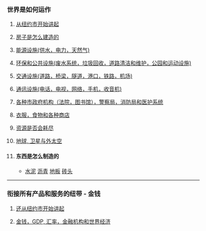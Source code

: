### 世界是如何运作

1. <a href="/world/city">从纽约市开始讲起</a>

1. <a href="/world/building">房子是怎么建造的</a>

1. <a href="/world/utility">能源设施(供水，电力，天然气)</a>

1. <a href="/world/environment">环保和公共设施(废水系统，垃圾回收，道路清洁和维护，公园和运动设施)</a>

1. <a href="/world/transportation">交通设施(道路，桥梁，隧道，港口，铁路，机场)</a>

1. <a href="/world/communication">通讯设施(电话，电视，网络，手机，收音机)</a>

1. <a href="/world/government">各种市政府机构（法院，图书馆），警察局，消防局和医护系统</a>

1. <a href="/world/shop">衣服，食物和各种商店</a>

1. <a href="/world/resource">资源是否会耗尽</a>

1. <a href="/world/planets">地球, 卫星与外太空</a>

1. #### 东西是怎么制造的
	-	<a href="/world/howitsmade/cement">水泥</a>
		<a href="/world/howitsmade/asphalt">沥青</a>
		<a href="/world/howitsmade/hardwood_floor">地板</a>
		<a href="/world/howitsmade/brick">砖头</a>

***

### 衔接所有产品和服务的纽带 - 金钱

1. <a href="/money/city">还从纽约市开始讲起</a>

1. <a href="/world/money">金钱，GDP, 汇率，金融机构和世界经济</a>


		